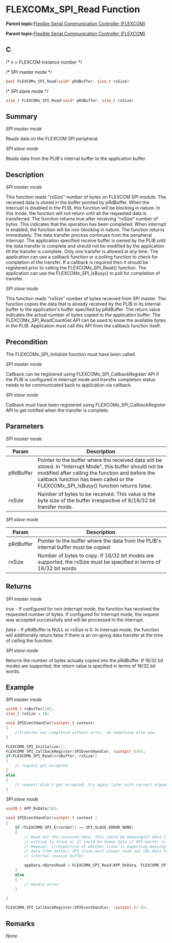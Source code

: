 # FLEXCOMx\_SPI\_Read Function

**Parent topic:**[Flexible Serial Communication Controller \(FLEXCOM\)](GUID-137968B9-4089-44C6-9B5A-2F30929F6852.md)

**Parent topic:**[Flexible Serial Communication Controller \(FLEXCOM\)](GUID-1F0CC449-4122-4C77-A199-A7874C524FDD.md)

## C

/\* x = FLEXCOM instance number \*/

/\* SPI master mode \*/

```c
bool FLEXCOMx_SPI_Read(void* pRdBuffer, size_t rxSize)	
```

/\* SPI slave mode \*/

```c
size_t FLEXCOMx_SPI_Read(void* pRdBuffer, size_t rxSize)	
```

## Summary

*SPI master mode*

Reads data on the FLEXCOM SPI peripheral.

*SPI slave mode*

Reads data from the PLIB's internal buffer to the application buffer

## Description

*SPI master mode*

This function reads "rxSize" number of bytes on FLEXCOM SPI module. The received data is stored in the buffer pointed by pRdBuffer. When the interrupt is disabled in the PLIB, this function will be blocking in nature. In this mode, the function will not return until all the requested data is transferred. The function returns true after receiving "rxSize" number of bytes. This indicates that the operation has been completed. When interrupt is enabled, the function will be non-blocking in nature. The function returns immediately. The data transfer process continues from the peripheral interrupt. The application specified receive buffer is owned by the PLIB until the data transfer is complete and should not be modified by the application till the transfer is complete. Only one transfer is allowed at any time. The application can use a callback function or a polling function to check for completion of the transfer. If a callback is required then it should be registered prior to calling the FLEXCOMx\_SPI\_Read\(\) function. The application can use the FLEXCOMx\_SPI\_IsBusy\(\) to poll for completion of transfer.

*SPI slave mode*

This function reads "rxSize" number of bytes received from SPI master. The function copies the data that is already received by the PLIB in its internal buffer to the application's buffer specified by pRdBuffer. The return value indicates the actual number of bytes copied to the application buffer. The FLEXCOMx\_SPI\_ReadCountGet API can be used to know the available bytes in the PLIB. Application must call this API from the callback function itself.

## Precondition

The FLEXCOMx\_SPI\_Initialize function must have been called.

*SPI master mode*

Callback can be registered using FLEXCOMx\_SPI\_CallbackRegister API if the PLIB is configured in Interrupt mode and transfer completion status needs to be communicated back to application via callback.

*SPI slave mode*

Callback must have been registered using FLEXCOMx\_SPI\_CallbackRegister API to get notified when the transfer is complete.

## Parameters

*SPI master mode*

|Param|Description|
|-----|-----------|
|pRdBuffer|Pointer to the buffer where the received data will be stored. In "Interrupt Mode", this buffer should not be modified after calling the function and before the callback function has been called or the FLEXCOMx\_SPI\_IsBusy\(\) function returns false.|
|rxSize|Number of bytes to be received. This value is the byte size of the buffer irrespective of 8/16/32 bit transfer mode.|

*SPI slave mode*

|Param|Description|
|-----|-----------|
|pRdBuffer|Pointer to the buffer where the data from the PLIB's internal buffer must be copied|
|rxSize|Number of bytes to copy. If 16/32 bit modes are supported, the rxSize must be specified in terms of 16/32 bit words|

## Returns

*SPI master mode*

*true* - If configured for non-interrupt mode, the function has received the requested number of bytes. If configured for Interrupt mode, the request was accepted successfully and will be processed in the interrupt.

*false* - If pRdBuffer is NULL or rxSize is 0. In Interrupt mode, the function will additionally return false if there is an on-going data transfer at the time of calling the function.

*SPI slave mode*

Returns the number of bytes actually copied into the pRdBuffer. If 16/32 bit modes are supported, the return value is specified in terms of 16/32 bit words.

## Example

*SPI master mode*

```c
uint8_t rxBuffer[10];
size_t rxSize = 10;

void SPIEventHandler(uintptr_t context)
{
    //Transfer was completed without error, do something else now.
}

FLEXCOM0_SPI_Initialize();
FLEXCOM0_SPI_CallbackRegister(SPIEventHandler, (uintptr_t)0);
if(FLEXCOM0_SPI_Read(&rxBuffer, rxSize))
{
    // request got accepted
}
else
{
    // request didn't get accepted, try again later with correct arguments
}
```

*SPI slave mode*

```c
uint8_t APP_RxData[10];

void SPIEventHandler(uintptr_t context )
{
    if (FLEXCOM0_SPI_ErrorGet() == SPI_SLAVE_ERROR_NONE)
    {
        // Read out the received data. This could be meaningful data if SPI master is
        // writing to slave or it could be dummy data if SPI master is reading from slave.
        // However, irrespective of whether slave is expecting meaningful data or dummy
        // data from master, SPI slave must always read out the data to clear the PLIB's
        // internal receive buffer.

        appData.nBytesRead = FLEXCOM0_SPI_Read(APP_RxData, FLEXCOM0_SPI_ReadCountGet());
    }
    else
    {
        // Handle error
    }

}

FLEXCOM0_SPI_CallbackRegister(SPIEventHandler, (uintptr_t) 0);
```

## Remarks

None

